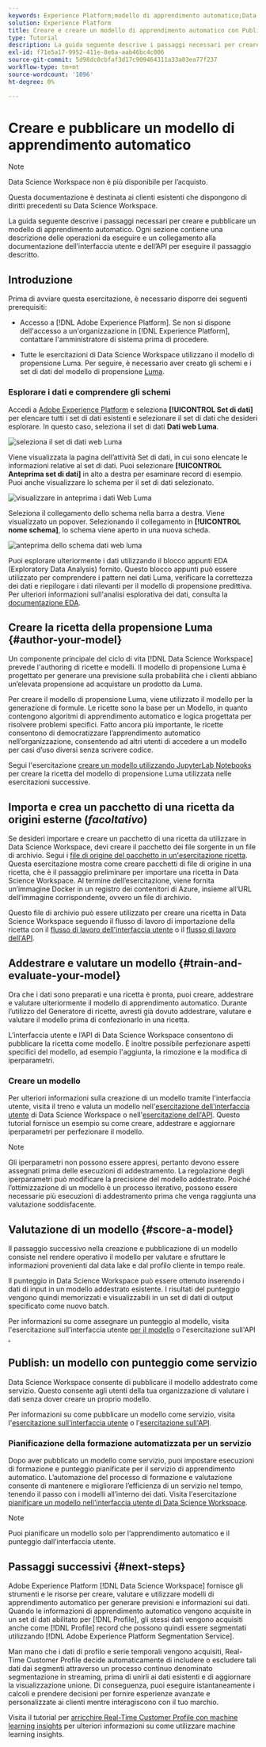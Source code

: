 ```yaml
---
keywords: Experience Platform;modello di apprendimento automatico;Data Science Workspace;argomenti comuni;creare e pubblicare un modello
solution: Experience Platform
title: Creare e creare un modello di apprendimento automatico con Publish
type: Tutorial
description: La guida seguente descrive i passaggi necessari per creare e pubblicare un modello di apprendimento automatico.
exl-id: f71e5a17-9952-411e-8e6a-aab46bc4c006
source-git-commit: 5d98dc0cbfaf3d17c909464311a33a03ea77f237
workflow-type: tm+mt
source-wordcount: '1096'
ht-degree: 0%

---
```



# Creare e pubblicare un modello di apprendimento automatico

>[!NOTE]
>
>Data Science Workspace non è più disponibile per l’acquisto.
>
>Questa documentazione è destinata ai clienti esistenti che dispongono di diritti precedenti su Data Science Workspace.

La guida seguente descrive i passaggi necessari per creare e pubblicare un modello di apprendimento automatico. Ogni sezione contiene una descrizione delle operazioni da eseguire e un collegamento alla documentazione dell’interfaccia utente e dell’API per eseguire il passaggio descritto.

## Introduzione

Prima di avviare questa esercitazione, è necessario disporre dei seguenti prerequisiti:

- Accesso a [!DNL Adobe Experience Platform]. Se non si dispone dell&#39;accesso a un&#39;organizzazione in [!DNL Experience Platform], contattare l&#39;amministratore di sistema prima di procedere.

- Tutte le esercitazioni di Data Science Workspace utilizzano il modello di propensione Luma. Per seguire, è necessario aver creato gli schemi e i set di dati del modello di propensione [Luma](./create-luma-data.md).

### Esplorare i dati e comprendere gli schemi

Accedi a [Adobe Experience Platform](https://platform.adobe.com/) e seleziona **[!UICONTROL Set di dati]** per elencare tutti i set di dati esistenti e selezionare il set di dati che desideri esplorare. In questo caso, seleziona il set di dati **Dati web Luma**.

![seleziona il set di dati web Luma](../images/models-recipes/model-walkthrough/luma-dataset.png)

Viene visualizzata la pagina dell’attività Set di dati, in cui sono elencate le informazioni relative al set di dati. Puoi selezionare **[!UICONTROL Anteprima set di dati]** in alto a destra per esaminare record di esempio. Puoi anche visualizzare lo schema per il set di dati selezionato.

![visualizzare in anteprima i dati Web Luma](../images/models-recipes/model-walkthrough/preview-dataset.png)

Seleziona il collegamento dello schema nella barra a destra. Viene visualizzato un popover. Selezionando il collegamento in **[!UICONTROL nome schema]**, lo schema viene aperto in una nuova scheda.

![anteprima dello schema dati web luma](../images/models-recipes/model-walkthrough/preview-schema.png)

Puoi esplorare ulteriormente i dati utilizzando il blocco appunti EDA (Exploratory Data Analysis) fornito. Questo blocco appunti può essere utilizzato per comprendere i pattern nei dati Luma, verificare la correttezza dei dati e riepilogare i dati rilevanti per il modello di propensione predittiva. Per ulteriori informazioni sull&#39;analisi esplorativa dei dati, consulta la [documentazione EDA](../jupyterlab/eda-notebook.md).

## Creare la ricetta della propensione Luma {#author-your-model}

Un componente principale del ciclo di vita [!DNL Data Science Workspace] prevede l&#39;authoring di ricette e modelli. Il modello di propensione Luma è progettato per generare una previsione sulla probabilità che i clienti abbiano un’elevata propensione ad acquistare un prodotto da Luma.

Per creare il modello di propensione Luma, viene utilizzato il modello per la generazione di formule. Le ricette sono la base per un Modello, in quanto contengono algoritmi di apprendimento automatico e logica progettata per risolvere problemi specifici. Fatto ancora più importante, le ricette consentono di democratizzare l’apprendimento automatico nell’organizzazione, consentendo ad altri utenti di accedere a un modello per casi d’uso diversi senza scrivere codice.

Segui l&#39;esercitazione [creare un modello utilizzando JupyterLab Notebooks](../jupyterlab/create-a-model.md) per creare la ricetta del modello di propensione Luma utilizzata nelle esercitazioni successive.

## Importa e crea un pacchetto di una ricetta da origini esterne (*facoltativo*)

Se desideri importare e creare un pacchetto di una ricetta da utilizzare in Data Science Workspace, devi creare il pacchetto dei file sorgente in un file di archivio. Segui i [file di origine del pacchetto in un&#39;esercitazione ricetta](./package-source-files-recipe.md). Questa esercitazione mostra come creare pacchetti di file di origine in una ricetta, che è il passaggio preliminare per importare una ricetta in Data Science Workspace. Al termine dell’esercitazione, viene fornita un’immagine Docker in un registro dei contenitori di Azure, insieme all’URL dell’immagine corrispondente, ovvero un file di archivio.

Questo file di archivio può essere utilizzato per creare una ricetta in Data Science Workspace seguendo il flusso di lavoro di importazione della ricetta con il [flusso di lavoro dell&#39;interfaccia utente](./import-packaged-recipe-ui.md) o il [flusso di lavoro dell&#39;API](./import-packaged-recipe-api.md).

## Addestrare e valutare un modello {#train-and-evaluate-your-model}

Ora che i dati sono preparati e una ricetta è pronta, puoi creare, addestrare e valutare ulteriormente il modello di apprendimento automatico. Durante l’utilizzo del Generatore di ricette, avresti già dovuto addestrare, valutare e valutare il modello prima di confezionarlo in una ricetta.

L’interfaccia utente e l’API di Data Science Workspace consentono di pubblicare la ricetta come modello. È inoltre possibile perfezionare aspetti specifici del modello, ad esempio l&#39;aggiunta, la rimozione e la modifica di iperparametri.

### Creare un modello

Per ulteriori informazioni sulla creazione di un modello tramite l&#39;interfaccia utente, visita il treno e valuta un modello nell&#39;[esercitazione dell&#39;interfaccia utente](./train-evaluate-model-ui.md) di Data Science Workspace o nell&#39;[esercitazione dell&#39;API](./train-evaluate-model-api.md). Questo tutorial fornisce un esempio su come creare, addestrare e aggiornare iperparametri per perfezionare il modello.

>[!NOTE]
>
> Gli iperparametri non possono essere appresi, pertanto devono essere assegnati prima delle esecuzioni di addestramento. La regolazione degli iperparametri può modificare la precisione del modello addestrato. Poiché l’ottimizzazione di un modello è un processo iterativo, possono essere necessarie più esecuzioni di addestramento prima che venga raggiunta una valutazione soddisfacente.

## Valutazione di un modello {#score-a-model}

Il passaggio successivo nella creazione e pubblicazione di un modello consiste nel rendere operativo il modello per valutare e sfruttare le informazioni provenienti dal data lake e dal profilo cliente in tempo reale.

Il punteggio in Data Science Workspace può essere ottenuto inserendo i dati di input in un modello addestrato esistente. I risultati del punteggio vengono quindi memorizzati e visualizzabili in un set di dati di output specificato come nuovo batch.

Per informazioni su come assegnare un punteggio al modello, visita l&#39;esercitazione sull&#39;interfaccia utente [per il modello](./score-model-ui.md) o l&#39;esercitazione sull&#39;API [.](./score-model-api.md)

## Publish: un modello con punteggio come servizio

Data Science Workspace consente di pubblicare il modello addestrato come servizio. Questo consente agli utenti della tua organizzazione di valutare i dati senza dover creare un proprio modello.

Per informazioni su come pubblicare un modello come servizio, visita l&#39;[esercitazione sull&#39;interfaccia utente](./publish-model-service-ui.md) o l&#39;[esercitazione sull&#39;API](./publish-model-service-api.md).

### Pianificazione della formazione automatizzata per un servizio

Dopo aver pubblicato un modello come servizio, puoi impostare esecuzioni di formazione e punteggio pianificate per il servizio di apprendimento automatico. L’automazione del processo di formazione e valutazione consente di mantenere e migliorare l’efficienza di un servizio nel tempo, tenendo il passo con i modelli all’interno dei dati. Visita l&#39;esercitazione [pianificare un modello nell&#39;interfaccia utente di Data Science Workspace](./schedule-models-ui.md).

>[!NOTE]
>
> Puoi pianificare un modello solo per l’apprendimento automatico e il punteggio dall’interfaccia utente.

## Passaggi successivi {#next-steps}

Adobe Experience Platform [!DNL Data Science Workspace] fornisce gli strumenti e le risorse per creare, valutare e utilizzare modelli di apprendimento automatico per generare previsioni e informazioni sui dati. Quando le informazioni di apprendimento automatico vengono acquisite in un set di dati abilitato per [!DNL Profile], gli stessi dati vengono acquisiti anche come [!DNL Profile] record che possono quindi essere segmentati utilizzando [!DNL Adobe Experience Platform Segmentation Service].

Man mano che i dati di profilo e serie temporali vengono acquisiti, Real-Time Customer Profile decide automaticamente di includere o escludere tali dati dai segmenti attraverso un processo continuo denominato segmentazione in streaming, prima di unirli ai dati esistenti e di aggiornare la visualizzazione unione. Di conseguenza, puoi eseguire istantaneamente i calcoli e prendere decisioni per fornire esperienze avanzate e personalizzate ai clienti mentre interagiscono con il tuo marchio.

Visita il tutorial per [arricchire Real-Time Customer Profile con machine learning insights](./enrich-profile.md) per ulteriori informazioni su come utilizzare machine learning insights.
